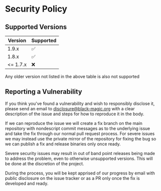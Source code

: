 # Security Policy

## Supported Versions

| Version |     Supported      |
|---------|--------------------|
|   1.9.x | :white_check_mark: |
|   1.8.x | :white_check_mark: |
|<= 1.7.x | :x:                |

Any older version not listed in the above table is also not supported

## Reporting a Vulnerability

If you think you've found a vulnerability and wish to responsibly disclose it, please send an email
to disclosure@black-magic.org with a clear description of the issue and steps for how to reproduce
it in the body.

If we can reproduce the issue we will create a fix branch on the main repository with nondescript
commit messages as to the underlying issue and take the fix through our normal pull request process.
For severe issues we may instead use the private mirror of the repository for fixing the bug so we
can publish a fix and release binaries only once ready.

Severe security issues may result in out of band point releases being made to address the problem,
even to otherwise unsupported versions. This will be done at the discretion of the project.

During the process, you will be kept apprised of our progress by email with public disclosure on the
issue tracker or as a PR only once the fix is developed and ready.
